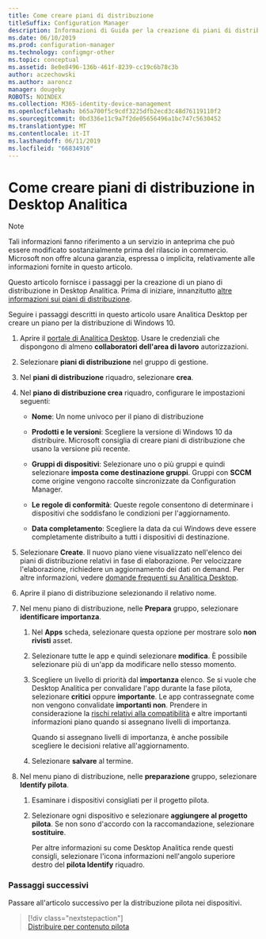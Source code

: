 ```yaml
---
title: Come creare piani di distribuzione
titleSuffix: Configuration Manager
description: Informazioni di Guida per la creazione di piani di distribuzione in Desktop Analitica.
ms.date: 06/10/2019
ms.prod: configuration-manager
ms.technology: configmgr-other
ms.topic: conceptual
ms.assetid: 8e0e8496-136b-461f-8239-cc19c6b78c3b
author: aczechowski
ms.author: aaroncz
manager: dougeby
ROBOTS: NOINDEX
ms.collection: M365-identity-device-management
ms.openlocfilehash: b65a700f5c9cdf3225dfb2ecd3c48d76119110f2
ms.sourcegitcommit: 0bd336e11c9a7f2de05656496a1bc747c5630452
ms.translationtype: MT
ms.contentlocale: it-IT
ms.lasthandoff: 06/11/2019
ms.locfileid: "66834916"
---
```

# <a name="how-to-create-deployment-plans-in-desktop-analytics"></a>Come creare piani di distribuzione in Desktop Analitica

> [!Note]  
> Tali informazioni fanno riferimento a un servizio in anteprima che può essere modificato sostanzialmente prima del rilascio in commercio. Microsoft non offre alcuna garanzia, espressa o implicita, relativamente alle informazioni fornite in questo articolo.  

Questo articolo fornisce i passaggi per la creazione di un piano di distribuzione in Desktop Analitica. Prima di iniziare, innanzitutto [altre informazioni sui piani di distribuzione](/sccm/desktop-analytics/about-deployment-plans).

Seguire i passaggi descritti in questo articolo usare Analitica Desktop per creare un piano per la distribuzione di Windows 10.

1. Aprire il [portale di Analitica Desktop](https://aka.ms/m365aprod). Usare le credenziali che dispongono di almeno **collaboratori dell'area di lavoro** autorizzazioni.  

2. Selezionare **piani di distribuzione** nel gruppo di gestione.  

3. Nel **piani di distribuzione** riquadro, selezionare **crea**.  

4. Nel **piano di distribuzione crea** riquadro, configurare le impostazioni seguenti:  

    - **Nome**: Un nome univoco per il piano di distribuzione  

    - **Prodotti e le versioni**: Scegliere la versione di Windows 10 da distribuire. Microsoft consiglia di creare piani di distribuzione che usano la versione più recente.  

    - **Gruppi di dispositivi**: Selezionare uno o più gruppi e quindi selezionare **imposta come destinazione gruppi**. Gruppi con **SCCM** come origine vengono raccolte sincronizzate da Configuration Manager.  

    - **Le regole di conformità**: Queste regole consentono di determinare i dispositivi che soddisfano le condizioni per l'aggiornamento.  

    - **Data completamento**: Scegliere la data da cui Windows deve essere completamente distribuito a tutti i dispositivi di destinazione.  

5. Selezionare **Create**. Il nuovo piano viene visualizzato nell'elenco dei piani di distribuzione relativi in fase di elaborazione. Per velocizzare l'elaborazione, richiedere un aggiornamento dei dati on demand. Per altre informazioni, vedere [domande frequenti su Analitica Desktop](/sccm/desktop-analytics/faq##can-i-reduce-the-amount-of-time-it-takes-for-data-to-refresh-in-my-desktop-analytics-portal).  

6. Aprire il piano di distribuzione selezionando il relativo nome.  

7. Nel menu piano di distribuzione, nelle **Prepara** gruppo, selezionare **identificare importanza**.  

    1. Nel **Apps** scheda, selezionare questa opzione per mostrare solo **non rivisti** asset.  

    2. Selezionare tutte le app e quindi selezionare **modifica**. È possibile selezionare più di un'app da modificare nello stesso momento.  

    3. Scegliere un livello di priorità dal **importanza** elenco. Se si vuole che Desktop Analitica per convalidare l'app durante la fase pilota, selezionare **critici** oppure **importante**. Le app contrassegnate come non vengono convalidate **importanti non**. Prendere in considerazione la [rischi relativi alla compatibilità](/sccm/desktop-analytics/compat-risk) e altre importanti informazioni piano quando si assegnano livelli di importanza.  

        Quando si assegnano livelli di importanza, è anche possibile scegliere le decisioni relative all'aggiornamento.  

    4. Selezionare **salvare** al termine.  

8. Nel menu piano di distribuzione, nelle **preparazione** gruppo, selezionare **Identify pilota**.  

    1. Esaminare i dispositivi consigliati per il progetto pilota.  

    2. Selezionare ogni dispositivo e selezionare **aggiungere al progetto pilota**. Se non sono d'accordo con la raccomandazione, selezionare **sostituire**.  

        Per altre informazioni su come Desktop Analitica rende questi consigli, selezionare l'icona informazioni nell'angolo superiore destro del **pilota Identify** riquadro.



### <a name="next-steps"></a>Passaggi successivi

Passare all'articolo successivo per la distribuzione pilota nei dispositivi.
> [!div class="nextstepaction"]  
> [Distribuire per contenuto pilota](/sccm/desktop-analytics/deploy-pilot)  
